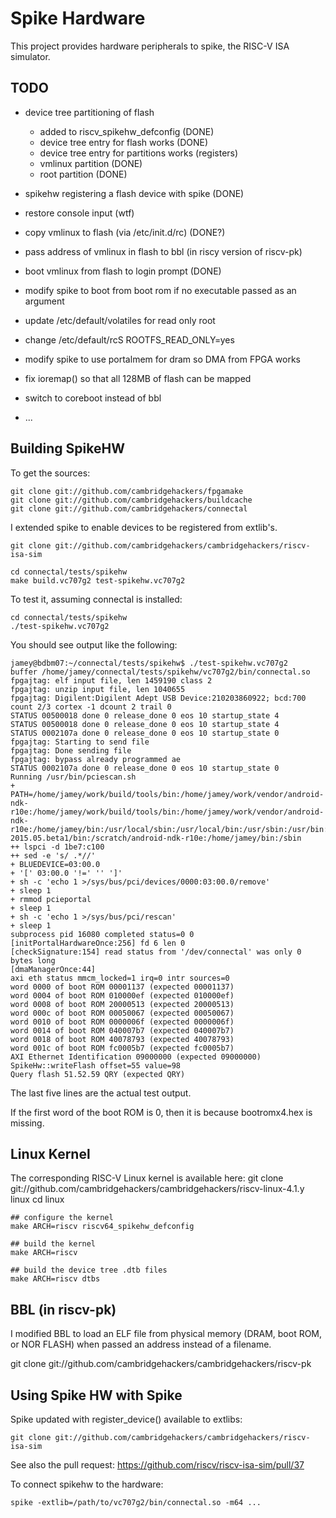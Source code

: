 Spike Hardware
==============

This project provides hardware peripherals to spike, the RISC-V ISA
simulator.

TODO
----

 * device tree partitioning of flash
   * added to riscv_spikehw_defconfig (DONE)
   * device tree entry for flash works (DONE)
   * device tree entry for partitions works (registers)
   * vmlinux partition (DONE)
   * root partition (DONE)
 * spikehw registering a flash device with spike (DONE)
 * restore console input (wtf)
 * copy vmlinux to flash (via /etc/init.d/rc) (DONE?)
 * pass address of vmlinux in flash to bbl (in riscy version of riscv-pk)
 * boot vmlinux from flash to login prompt (DONE)

 * modify spike to boot from boot rom if no executable passed as an argument
 * update /etc/default/volatiles for read only root
 * change /etc/default/rcS ROOTFS_READ_ONLY=yes
 * modify spike to use portalmem for dram so DMA from FPGA works
 * fix ioremap() so that all 128MB of flash can be mapped
 * switch to coreboot instead of bbl
 * ...

Building SpikeHW
----------------

To get the sources:

    git clone git://github.com/cambridgehackers/fpgamake
    git clone git://github.com/cambridgehackers/buildcache
    git clone git://github.com/cambridgehackers/connectal

I extended spike to enable devices to be registered from extlib's.

    git clone git://github.com/cambridgehackers/cambridgehackers/riscv-isa-sim

    cd connectal/tests/spikehw
    make build.vc707g2 test-spikehw.vc707g2

To test it, assuming connectal is installed:

    cd connectal/tests/spikehw
    ./test-spikehw.vc707g2

You should see output like the following:

    jamey@bdbm07:~/connectal/tests/spikehw$ ./test-spikehw.vc707g2
    buffer /home/jamey/connectal/tests/spikehw/vc707g2/bin/connectal.so
    fpgajtag: elf input file, len 1459190 class 2
    fpgajtag: unzip input file, len 1040655
    fpgajtag: Digilent:Digilent Adept USB Device:210203860922; bcd:700
    count 2/3 cortex -1 dcount 2 trail 0
    STATUS 00500018 done 0 release_done 0 eos 10 startup_state 4
    STATUS 00500018 done 0 release_done 0 eos 10 startup_state 4
    STATUS 0002107a done 0 release_done 0 eos 10 startup_state 0
    fpgajtag: Starting to send file
    fpgajtag: Done sending file
    fpgajtag: bypass already programmed ae
    STATUS 0002107a done 0 release_done 0 eos 10 startup_state 0
    Running /usr/bin/pciescan.sh
    + PATH=/home/jamey/work/build/tools/bin:/home/jamey/work/vendor/android-ndk-r10e:/home/jamey/work/build/tools/bin:/home/jamey/work/vendor/android-ndk-r10e:/home/jamey/bin:/usr/local/sbin:/usr/local/bin:/usr/sbin:/usr/bin:/sbin:/bin:/usr/games:/usr/local/games:/scratch/Xilinx/Vivado/2015.4/bin:/scratch/bluespec/Bluespec-2015.05.beta1/bin:/scratch/android-ndk-r10e:/home/jamey/bin:/sbin
    ++ lspci -d 1be7:c100
    ++ sed -e 's/ .*//'
    + BLUEDEVICE=03:00.0
    + '[' 03:00.0 '!=' '' ']'
    + sh -c 'echo 1 >/sys/bus/pci/devices/0000:03:00.0/remove'
    + sleep 1
    + rmmod pcieportal
    + sleep 1
    + sh -c 'echo 1 >/sys/bus/pci/rescan'
    + sleep 1
    subprocess pid 16080 completed status=0 0
    [initPortalHardwareOnce:256] fd 6 len 0
    [checkSignature:154] read status from '/dev/connectal' was only 0 bytes long
    [dmaManagerOnce:44]
    axi eth status mmcm_locked=1 irq=0 intr sources=0
    word 0000 of boot ROM 00001137 (expected 00001137)
    word 0004 of boot ROM 010000ef (expected 010000ef)
    word 0008 of boot ROM 20000513 (expected 20000513)
    word 000c of boot ROM 00050067 (expected 00050067)
    word 0010 of boot ROM 0000006f (expected 0000006f)
    word 0014 of boot ROM 040007b7 (expected 040007b7)
    word 0018 of boot ROM 40078793 (expected 40078793)
    word 001c of boot ROM fc0005b7 (expected fc0005b7)
    AXI Ethernet Identification 09000000 (expected 09000000)
    SpikeHw::writeFlash offset=55 value=98
    Query flash 51.52.59 QRY (expected QRY)

The last five lines are the actual test output.

If the first word of the boot ROM is 0, then it is because bootromx4.hex is missing.

Linux Kernel
------------

The corresponding RISC-V Linux kernel is available here:
    git clone git://github.com/cambridgehackers/cambridgehackers/riscv-linux-4.1.y linux
    cd linux

    ## configure the kernel
    make ARCH=riscv riscv64_spikehw_defconfig

    ## build the kernel
    make ARCH=riscv

    ## build the device tree .dtb files
    make ARCH=riscv dtbs

BBL (in riscv-pk)
-----------------

I modified BBL to load an ELF file from physical memory (DRAM, boot
ROM, or NOR FLASH) when passed an address instead of a filename.

   git clone git://github.com/cambridgehackers/cambridgehackers/riscv-pk



Using Spike HW with Spike
-------------------------

Spike updated with register_device() available to extlibs:

    git clone git://github.com/cambridgehackers/cambridgehackers/riscv-isa-sim

See also the pull request: https://github.com/riscv/riscv-isa-sim/pull/37

To connect spikehw to the hardware:

    spike -extlib=/path/to/vc707g2/bin/connectal.so -m64 ...


